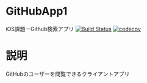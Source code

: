 # GitHubApp1
iOS課題ーGithub検索アプリ
[![Build Status](https://app.bitrise.io/app/5c5ec02abe34b4e7/status.svg?token=-0_hNn1C46srVB9BhZIMew&branch=master)](https://app.bitrise.io/app/5c5ec02abe34b4e7)
[![codecov](https://codecov.io/gh/IwanagaSari/GitHubApp1/branch/test/graph/badge.svg)](https://codecov.io/gh/IwanagaSari/GitHubApp1)

# 説明

GitHubのユーザーを閲覧できるクライアントアプリ
